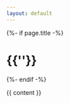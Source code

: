```yaml
---
layout: default
---
```


<div class="home">

  {%- if page.title -%}
    <h1 class="page-heading">{{''}}</h1>
  {%- endif -%}

  {{ content }}

</div>
